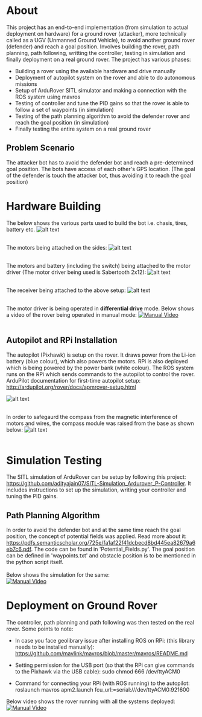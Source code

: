# About
This project has an end-to-end implementation (from simulation to actual deployment on hardware) for a ground rover (attacker), more technically called as a UGV (Unmanned Ground Vehicle), to avoid another ground rover (defender) and reach a goal position. Involves building the rover, path planning, path following, writting the controller, testing in simulation and finally deployment on a real ground rover.
The project has various phases:
* Building a rover using the available hardware and drive manually
* Deployment of autopilot system on the rover and able to do autonomous missions
* Setup of ArduRover SITL simulator and making a connection with the ROS system using mavros
* Testing of controller and tune the PID gains so that the rover is able to follow a set of waypoints (in simulation)
* Testing of the path planning algorithm to avoid the defender rover and reach the goal position (in simulation)
* Finally testing the entire system on a real ground rover

## Problem Scenario
The attacker bot has to avoid the defender bot and reach a pre-determined goal position. The bots have access of each other's GPS location. (The goal of the defender is touch the attacker bot, thus avoiding it to reach the goal position)

# Hardware Building
The below shows the various parts used to build the bot i.e. chasis, tires, battery etc.
![alt text](https://github.com/adityajain07/Attacker-Rover_Hardware_Software/blob/master/Photos/IMG_20180227_113330963.jpg) <br/>
<br/>

The motors being attached on the sides:
![alt text](https://github.com/adityajain07/Attacker-Rover_Hardware_Software/blob/master/Photos/IMG_20180227_141142109.jpg) <br/>
<br/>


The motors and battery (including the switch) being attached to the motor driver (The motor driver being used is Sabertooth 2x12):
![alt text](https://github.com/adityajain07/Attacker-Rover_Hardware_Software/blob/master/Photos/IMG_20180313_091100959.jpg) <br/>
<br/>

The receiver being attached to the above setup:
![alt text](https://github.com/adityajain07/Attacker-Rover_Hardware_Software/blob/master/Photos/IMG_20180313_091128471.jpg) <br/>
<br/>

The motor driver is being operated in **differential drive** mode. Below shows a video of the rover being operated in manual mode:
[![Manual Video](https://github.com/adityajain07/Attacker-Rover_Hardware_Software/blob/master/Photos/Screen%20Shot%202018-06-02%20at%207.10.25%20PM.png)](https://www.youtube.com/watch?v=ZhnLZOoGwi0 "Manual Video")
<br/>
<br/>

## Autopilot and RPi Installation
The autopilot (Pixhawk) is setup on the rover. It draws power from the Li-ion battery (blue colour), which also powers the motors. RPi is also deployed which is being powered by the power bank (white colour). The ROS system runs on the RPi which sends commands to the autopilot to control the rover. ArduPilot documentation for first-time autopilot setup: http://ardupilot.org/rover/docs/apmrover-setup.html <br/>

![alt text](https://github.com/adityajain07/Attacker-Rover_Hardware_Software/blob/master/Photos/IMG_20180418_195946615.jpg) <br/>
<br/>

In order to safegaurd the compass from the magnetic interference of motors and wires, the compass module was raised from the base as shown below:
![alt text](https://github.com/adityajain07/Attacker-Rover_Hardware_Software/blob/master/Photos/IMG_20180429_154743374.jpg) <br/>
<br/>

 
# Simulation Testing
The SITL simulation of ArduRover can be setup by following this project: https://github.com/adityajain07/SITL-Simulation_Ardurover_P-Controller. It includes instructions to set up the simulation, writing your controller and tuning the PID gains.

## Path Planning Algorithm
In order to avoid the defender bot and at the same time reach the goal position, the concept of potential fields was applied. Read more about it: https://pdfs.semanticscholar.org/725e/fa1af22f41dcbecd8bd445ea82679a6eb7c6.pdf. The code can be found in 'Potential_Fields.py'. The goal position can be defined in 'waypoints.txt' and obstacle position is to be mentioned in the python script itself.
<br/>
<br/>
Below shows the simulation for the same:<br/>
[![Manual Video](https://github.com/adityajain07/Attacker-Rover_Hardware_Software/blob/master/Photos/pot_field.png)](https://www.youtube.com/watch?v=C4m1UPOL8Ak "Manual Video")


# Deployment on Ground Rover
The controller, path planning and path following was then tested on the real rover. Some points to note:

* In case you face geolibrary issue after installing ROS on RPi: (this library needs to be installed manually): https://github.com/mavlink/mavros/blob/master/mavros/README.md

* Setting permission for the USB port (so that the RPi can give commands to the Pixhawk via the USB cable): sudo chmod 666 /dev/ttyACM0

* Command for connecting your RPi (with ROS running) to the autopilot: roslaunch mavros apm2.launch fcu_url:=serial:///dev/ttyACM0:921600

Below video shows the rover running with all the systems deployed:
[![Manual Video](https://github.com/adityajain07/Attacker-Rover_Hardware_Software/blob/master/Photos/pot_field.png)](https://youtu.be/UdvXVk8Mf14 "Manual Video")
